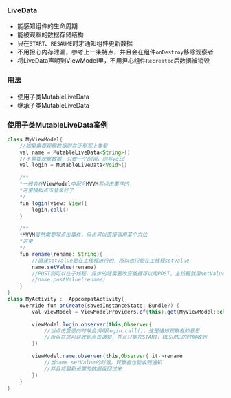 ### LiveData
- 能感知组件的生命周期
- 能被观察的数据存储结构
- 只在`START`、`RESAUME`时才通知组件更新数据
- 不用担心内存泄漏，参考上一条特点，并且会在组件`onDestroy`移除观察者
- 将LiveData声明到ViewModel里，不用担心组件`Recreated`后数据被销毁

### 用法
- 使用子类MutableLiveData
- 继承子类MutableLiveData

### 使用子类MutableLiveData案例
```java
class MyViewModel{
    //如果需要观察数据则在泛型写上类型
    val name = MutableLiveData<String>()
    //不需要观察数据，只做一个回调，则写Void
    val login = MutableLiveData<Void>()

    /**
    *一般会在ViewModel中配合MVVM写点击事件的
    *这里模拟点击登录好了
    */
    fun login(view: View){
        login.call()
    }

    /**
    *MVVM虽然需要写点击事件，但也可以直接调用某个方法
    *这里
    */
    fun rename(rename: String){
        //直接setValue是在主线程进行的，所以也只能在主线程setValue
        name.setValue(rename)
        //POST则可以在子线程，异步的话需要改变数据可以用POST，主线程就用setValue
        //name.postValue(rename)
    }
}
class MyActivity :  AppcompatActivity{
    override fun onCreate(savedInstanceState: Bundle?) {
        val viewModel = ViewModelProviders.of(this).get(MyViewModel::class.java)

        viewModel.login.observer(this,Observer{
            //当点击登录的时候会调用login.call()，这是通知观察者的意思
            //所以在这可以收到点击通知，并且只能在START、RESUME的时候收到
        })

        viewModel.name.observer(this,Observer{ it->rename
            //当name.setValue的时候，观察者也能收到通知
            //并且将最新设置的数据返回过来
        })
    }
}
```